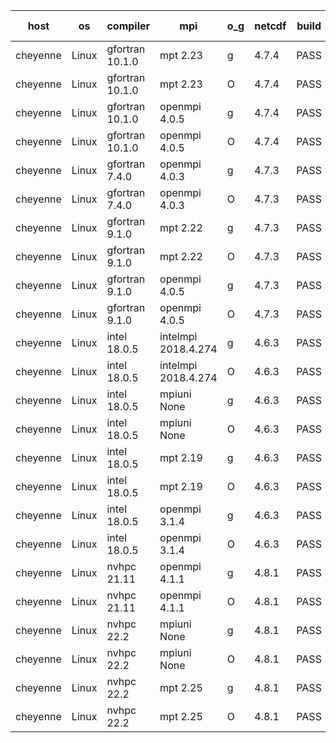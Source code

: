 

| host     | os       | compiler                              | mpi                      | o_g        | netcdf        | build       | u_pass          | u_fail          | s_pass            | s_fail            | e_pass             | e_fail             | nuopc_pass       | nuopc_fail       | artifacts link          |
|----------|----------|---------------------------------------|--------------------------|------------|---------------|-------------|-----------------|-----------------|-------------------|-------------------|--------------------|--------------------|------------------|------------------|-------------------------|
| cheyenne | Linux | gfortran 10.1.0 | mpt 2.23  | g | 4.7.4  | PASS | 13930 | 0 | 49 | 0 | 81 | 0 | 52 | 0 | <a href="https://github.com/esmf-org/esmf-test-artifacts/tree/1b0e0f3fa18f3da255217e22c0ef685a62fe2d88/fix_hconfig/gfortran/10.1.0/g/mpt/2.23" target="_blank">1b0e0f3</a> | 
| cheyenne | Linux | gfortran 10.1.0 | mpt 2.23  | O | 4.7.4  | PASS | 13930 | 0 | 49 | 0 | 81 | 0 | 52 | 0 | <a href="https://github.com/esmf-org/esmf-test-artifacts/tree/e1d928c5f201d1977b80885810e57dcf7aac190d/fix_hconfig/gfortran/10.1.0/O/mpt/2.23" target="_blank">e1d928c</a> | 
| cheyenne | Linux | gfortran 10.1.0 | openmpi 4.0.5  | g | 4.7.4  | PASS | 13930 | 0 | 49 | 0 | 81 | 0 | 52 | 0 | <a href="https://github.com/esmf-org/esmf-test-artifacts/tree/f9141863b2877bcce74d9c27f7591dc36a204b00/fix_hconfig/gfortran/10.1.0/g/openmpi/4.0.5" target="_blank">f914186</a> | 
| cheyenne | Linux | gfortran 10.1.0 | openmpi 4.0.5  | O | 4.7.4  | PASS | 13930 | 0 | 49 | 0 | 81 | 0 | 52 | 0 | <a href="https://github.com/esmf-org/esmf-test-artifacts/tree/50dfeb5f94079532b20c53d927b7fdf7aade4837/fix_hconfig/gfortran/10.1.0/O/openmpi/4.0.5" target="_blank">50dfeb5</a> | 
| cheyenne | Linux | gfortran 7.4.0 | openmpi 4.0.3  | g | 4.7.3  | PASS | 13930 | 0 | 49 | 0 | 81 | 0 | 52 | 0 | <a href="https://github.com/esmf-org/esmf-test-artifacts/tree/004a5b4ea91c04feb3e9e03e66b8e25510277f4c/fix_hconfig/gfortran/7.4.0/g/openmpi/4.0.3" target="_blank">004a5b4</a> | 
| cheyenne | Linux | gfortran 7.4.0 | openmpi 4.0.3  | O | 4.7.3  | PASS | 13930 | 0 | 49 | 0 | 81 | 0 | 52 | 0 | <a href="https://github.com/esmf-org/esmf-test-artifacts/tree/1f19ee06a428f7d02a2fd9afbb66b227979781a3/fix_hconfig/gfortran/7.4.0/O/openmpi/4.0.3" target="_blank">1f19ee0</a> | 
| cheyenne | Linux | gfortran 9.1.0 | mpt 2.22  | g | 4.7.3  | PASS | 13930 | 0 | 49 | 0 | 81 | 0 | 52 | 0 | <a href="https://github.com/esmf-org/esmf-test-artifacts/tree/2528440b36d8a22fe58e76bfbee66e30d4e89d60/fix_hconfig/gfortran/9.1.0/g/mpt/2.22" target="_blank">2528440</a> | 
| cheyenne | Linux | gfortran 9.1.0 | mpt 2.22  | O | 4.7.3  | PASS | 13930 | 0 | 49 | 0 | 81 | 0 | 52 | 0 | <a href="https://github.com/esmf-org/esmf-test-artifacts/tree/0ad429168edeaba88a0c76dc976e916d8d8fa877/fix_hconfig/gfortran/9.1.0/O/mpt/2.22" target="_blank">0ad4291</a> | 
| cheyenne | Linux | gfortran 9.1.0 | openmpi 4.0.5  | g | 4.7.3  | PASS | 13930 | 0 | 49 | 0 | 81 | 0 | 52 | 0 | <a href="https://github.com/esmf-org/esmf-test-artifacts/tree/ce63eee42386a2372509369c16c38185f70cc73e/fix_hconfig/gfortran/9.1.0/g/openmpi/4.0.5" target="_blank">ce63eee</a> | 
| cheyenne | Linux | gfortran 9.1.0 | openmpi 4.0.5  | O | 4.7.3  | PASS | 13930 | 0 | 49 | 0 | 81 | 0 | 52 | 0 | <a href="https://github.com/esmf-org/esmf-test-artifacts/tree/2f52548639756243c41ce1c5fb0284992d480b31/fix_hconfig/gfortran/9.1.0/O/openmpi/4.0.5" target="_blank">2f52548</a> | 
| cheyenne | Linux | intel 18.0.5 | intelmpi 2018.4.274  | g | 4.6.3  | PASS | 13930 | 0 | 49 | 0 | 81 | 0 | 52 | 0 | <a href="https://github.com/esmf-org/esmf-test-artifacts/tree/15edac9c91311eb6a7db8310269d7e322d055a82/fix_hconfig/intel/18.0.5/g/intelmpi/2018.4.274" target="_blank">15edac9</a> | 
| cheyenne | Linux | intel 18.0.5 | intelmpi 2018.4.274  | O | 4.6.3  | PASS | 13930 | 0 | 49 | 0 | 81 | 0 | 52 | 0 | <a href="https://github.com/esmf-org/esmf-test-artifacts/tree/efc5f170c5e9baabaace2cd2279ebcc0da2a8449/fix_hconfig/intel/18.0.5/O/intelmpi/2018.4.274" target="_blank">efc5f17</a> | 
| cheyenne | Linux | intel 18.0.5 | mpiuni None  | g | 4.6.3  | PASS | 12346 | 0 | 8 | 0 | 44 | 0 | None | None | <a href="https://github.com/esmf-org/esmf-test-artifacts/tree/202e698f050d82669dcb62e3adc6d7b04d5a7e87/fix_hconfig/intel/18.0.5/g/mpiuni/None" target="_blank">202e698</a> | 
| cheyenne | Linux | intel 18.0.5 | mpiuni None  | O | 4.6.3  | PASS | 12346 | 0 | 8 | 0 | 44 | 0 | None | None | <a href="https://github.com/esmf-org/esmf-test-artifacts/tree/10b334bf4ff39cdae55c1c2149dbc0958506745e/fix_hconfig/intel/18.0.5/O/mpiuni/None" target="_blank">10b334b</a> | 
| cheyenne | Linux | intel 18.0.5 | mpt 2.19  | g | 4.6.3  | PASS | 13930 | 0 | 49 | 0 | 81 | 0 | 52 | 0 | <a href="https://github.com/esmf-org/esmf-test-artifacts/tree/f21e9bc3d64601636cda3ded7c69d67aaaa2bd6f/fix_hconfig/intel/18.0.5/g/mpt/2.19" target="_blank">f21e9bc</a> | 
| cheyenne | Linux | intel 18.0.5 | mpt 2.19  | O | 4.6.3  | PASS | 13930 | 0 | 49 | 0 | 81 | 0 | 52 | 0 | <a href="https://github.com/esmf-org/esmf-test-artifacts/tree/40c57ef80c6836b3777522d8964b9a1722539ee6/fix_hconfig/intel/18.0.5/O/mpt/2.19" target="_blank">40c57ef</a> | 
| cheyenne | Linux | intel 18.0.5 | openmpi 3.1.4  | g | 4.6.3  | PASS | 13930 | 0 | 49 | 0 | 81 | 0 | 52 | 0 | <a href="https://github.com/esmf-org/esmf-test-artifacts/tree/971f4d95b0cfeca1b9b7b1126a185354ced8834b/fix_hconfig/intel/18.0.5/g/openmpi/3.1.4" target="_blank">971f4d9</a> | 
| cheyenne | Linux | intel 18.0.5 | openmpi 3.1.4  | O | 4.6.3  | PASS | 13930 | 0 | 49 | 0 | 81 | 0 | 52 | 0 | <a href="https://github.com/esmf-org/esmf-test-artifacts/tree/8b609b4fbddd843d710d101bf03bccabf930cfe5/fix_hconfig/intel/18.0.5/O/openmpi/3.1.4" target="_blank">8b609b4</a> | 
| cheyenne | Linux | nvhpc 21.11 | openmpi 4.1.1  | g | 4.8.1  | PASS | 13879 | 51 | 47 | 2 | 79 | 2 | 45 | 7 | <a href="https://github.com/esmf-org/esmf-test-artifacts/tree/023798ec2731dfa126f23069d07211236c571209/fix_hconfig/nvhpc/21.11/g/openmpi/4.1.1" target="_blank">023798e</a> | 
| cheyenne | Linux | nvhpc 21.11 | openmpi 4.1.1  | O | 4.8.1  | PASS | 13925 | 5 | 49 | 0 | 81 | 0 | 45 | 7 | <a href="https://github.com/esmf-org/esmf-test-artifacts/tree/2e7caafaa3bc36f6a84d9fab09ab1fe92987c0dc/fix_hconfig/nvhpc/21.11/O/openmpi/4.1.1" target="_blank">2e7caaf</a> | 
| cheyenne | Linux | nvhpc 22.2 | mpiuni None  | g | 4.8.1  | PASS | 12346 | 0 | 6 | 2 | 44 | 0 | None | None | <a href="https://github.com/esmf-org/esmf-test-artifacts/tree/835a6b6dc0c4d417a18bba54228dc1d0d4ba93aa/fix_hconfig/nvhpc/22.2/g/mpiuni/None" target="_blank">835a6b6</a> | 
| cheyenne | Linux | nvhpc 22.2 | mpiuni None  | O | 4.8.1  | PASS | 12344 | 2 | 8 | 0 | 44 | 0 | None | None | <a href="https://github.com/esmf-org/esmf-test-artifacts/tree/528264f7663258d0a049bef428e9bfa314674ed6/fix_hconfig/nvhpc/22.2/O/mpiuni/None" target="_blank">528264f</a> | 
| cheyenne | Linux | nvhpc 22.2 | mpt 2.25  | g | 4.8.1  | PASS | 13879 | 51 | 47 | 2 | 79 | 2 | 45 | 7 | <a href="https://github.com/esmf-org/esmf-test-artifacts/tree/ccd1f69d1d0868707ebbfd61825d6ec11a67e615/fix_hconfig/nvhpc/22.2/g/mpt/2.25" target="_blank">ccd1f69</a> | 
| cheyenne | Linux | nvhpc 22.2 | mpt 2.25  | O | 4.8.1  | PASS | 13927 | 3 | 49 | 0 | 81 | 0 | 45 | 7 | <a href="https://github.com/esmf-org/esmf-test-artifacts/tree/eb4375b35ab7d2859ee6775c2fed59c508b8e67d/fix_hconfig/nvhpc/22.2/O/mpt/2.25" target="_blank">eb4375b</a> | 
